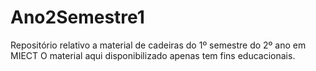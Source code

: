 # Ano2Semestre1
Repositório relativo a material de cadeiras do 1º semestre do 2º ano em MIECT
O material aqui disponibilizado apenas tem fins educacionais.
